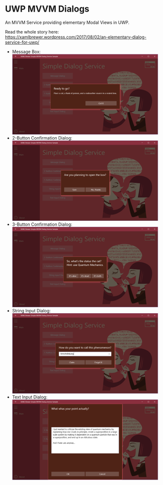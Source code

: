 # UWP MVVM Dialogs
An MVVM Service providing elementary Modal Views in UWP.

Read the whole story here: https://xamlbrewer.wordpress.com/2017/08/02/an-elementary-dialog-service-for-uwp/

* Message Box:
![Screencapture](Assets/MessageBox.png?raw=true "Message")
* 2-Button Confirmation Dialog:
![Screencapture](Assets/2ButtonConfirmation.png?raw=true "2-Button Confirmation")
* 3-Button Confirmation Dialog:
![Screencapture](Assets/3ButtonConfirmation.png?raw=true "3-Button Confirmation")
* String Input Dialog:
![Screencapture](Assets/StringInput.png?raw=true "String Input")
* Text Input Dialog:
![Screencapture](Assets/TextInput.png?raw=true "text Input")

